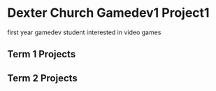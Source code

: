 # Dexter Church Gamedev1 Project1
first year gamedev student interested in video games

## Term 1 Projects

## Term 2 Projects
